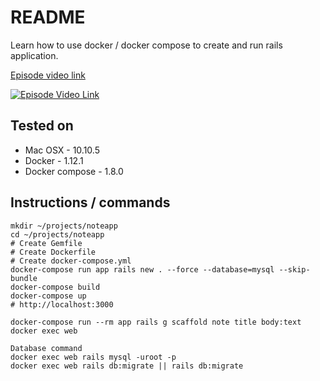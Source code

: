 # README

Learn how to use docker / docker compose to create and run rails application.

[Episode video link](https://youtu.be/a-jcTib9ZPA)

[![Episode Video Link](https://i.ytimg.com/vi/a-jcTib9ZPA/hqdefault.jpg)](https://youtu.be/a-jcTib9ZPA)

## Tested on

* Mac OSX - 10.10.5
* Docker - 1.12.1
* Docker compose - 1.8.0

## Instructions / commands

```
mkdir ~/projects/noteapp
cd ~/projects/noteapp
# Create Gemfile
# Create Dockerfile
# Create docker-compose.yml
docker-compose run app rails new . --force --database=mysql --skip-bundle
docker-compose build
docker-compose up
# http://localhost:3000

docker-compose run --rm app rails g scaffold note title body:text
docker exec web

Database command 
docker exec web rails mysql -uroot -p
docker exec web rails db:migrate || rails db:migrate



